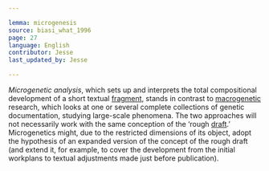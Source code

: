 ```yaml
---

lemma: microgenesis
source: biasi_what_1996
page: 27
language: English
contributor: Jesse
last_updated_by: Jesse

---
```

_Microgenetic analysis_, which sets up and interprets the total compositional development of a short textual [fragment](fragment.html), stands in contrast to [macrogenetic](macrogenesis.html) research, which looks at one or several complete collections of genetic documentation, studying large-scale phenomena. The two approaches will not necessarily work with the same conception of the ‘rough [draft](draft.html).’ Microgenetics might, due to the restricted dimensions of its object, adopt the hypothesis of an expanded version of the concept of the rough draft (and extend it, for example, to cover the development from the initial workplans to textual adjustments made just before publication).
